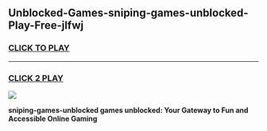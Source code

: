 
## Unblocked-Games-sniping-games-unblocked-Play-Free-jlfwj
<h3>
<a href="https://premium76.site?title=sniping-games-unblocked&ref=09A">CLICK TO PLAY</a></h3>
<hr>

<h3>
<a href="https://premium76.site?title=sniping-games-unblocked&ref=09A">CLICK 2 PLAY</a>
  
</h3>

<a href="https://premium76.site?title=sniping-games-unblocked&ref=09A"><img src="https://clearcache.store/games.png"></a>


**sniping-games-unblocked games unblocked: Your Gateway to Fun and Accessible Online Gaming**
